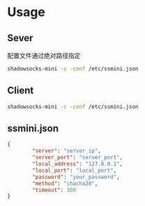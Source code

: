 
# Usage

## Sever 
配置文件通过绝对路径指定 
```bash
shadowsocks-mini -s -conf /etc/ssmini.json
```

## Client 
```bash
shadowsocks-mini -c -conf /etc/ssmini.json
```

## ssmini.json
```json
{
        "server": "server_ip",
        "server_port": "server_port",
        "local_address": "127.0.0.1",
        "local_port": "local_port",
        "password": "your_password",
        "method": "chacha20",
        "timeout": 300
}
```




